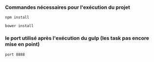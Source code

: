 ### Commandes nécessaires pour l'exécution du projet
```
npm install
```
```
bower install
```
### le port utilisé après l'exécution du gulp (les task pas encore mise en point)
```
port 8888
```